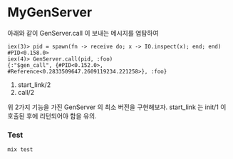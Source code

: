 # MyGenServer

아래와 같이 GenServer.call 이 보내는 메시지를 염탐하여

```
iex(3)> pid = spawn(fn -> receive do; x -> IO.inspect(x); end; end)
#PID<0.158.0>
iex(4)> GenServer.call(pid, :foo)
{:"$gen_call", {#PID<0.152.0>, #Reference<0.2833509647.2609119234.221258>}, :foo}
```

1. start_link/2
2. call/2

위 2가지 기능을 가진 GenServer 의 최소 버전을 구현해보자.
start_link 는 init/1 이 호출된 후에 리턴되어야 함을 유의.

### Test

```
mix test
```
